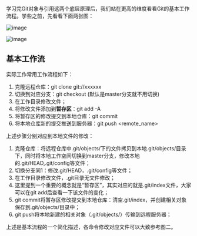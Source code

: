 学习完Git对象与引用这两个底层原理后，我们站在更高的维度看看Git的基本工作流程。学些之前，先看看下面两张图：

![image](/Users/kk/Pictures/ziI7Nv.jpg!web.jpeg)

![image](/Users/kk/Pictures/20140614202514_819.png)

## 基本工作流

实际工作常用工作流程如下：

1. 克隆远程仓库：git clone git://xxxxxx
2. 切换到对应分支：git checkout <branch-name> (默认是master分支就不用切换)
3. 在工作目录修改文件；
4. 将修改文件添加到**暂存区**：git add -A
5. 将暂存区的修改提交到本地仓库：git commit
6. 将本地仓库新的提交推送到服务器：git push <remote_name> <branch-name>

上述步骤分别对应到本地文件的修改：

1. 克隆仓库：将远程仓库中.git/objects/下的文件拷贝到本地.git/objects/目录下，同时将本地工作空间切换到master分支，修改本地的.git/HEAD,.git/config等文件；
2. 切换分支同1：修改.git/HEAD，.git/config等文件；
3. 在工作目录修改文件，.git目录无文件修改；
4. 这里提到一个重要的概念就是“暂存区”，其实对应的就是.git/index文件，大家可以在git add后查看一下该文件的变化；
5. git commit将暂存区修改提交到本地仓库：清空.git/index，并创建相关对象保存到.git/objects/目录中；
6. git push将本地新建的相关对象（.git/objects/）传输到远程服务器；

上述是基本流程的一个简化描述，各命令修改对应文件可以大致参考图二。